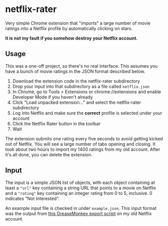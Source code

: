 netflix-rater
=============

Very simple Chrome extension that "imports" a large number of movie ratings into a Netflix profile by automatically clicking on stars.

**It is not my fault if you somehow destroy your Netflix account.**

Usage
-----

This was a one-off project, so there's no real interface. This assumes you have a bunch of movie ratings in the JSON format described below.

1. Download the extension code in the netflix-rater subdirectory
2. Drop your input into that subdirectory as a file called `netflix.json`
3. In Chrome, go to Tools > Extensions or chrome://extensions and enable Developer Mode if you haven't already
4. Click "Load unpacked extension..." and select the netflix-rater subdirectory
5. Log into Netflix and make sure the **correct** profile is selected under your account
6. Click the Netflix Rater button in the toolbar
7. Wait

The extension submits one rating every five seconds to avoid getting kicked out of Netflix. You will see a large number of tabs opening and closing. It took about two hours to import my 1400 ratings from my old account. After it's all done, you can delete the extension.

Input
-----

The input is a simple JSON list of objects, with each object containing at least a `"url"` key containing a string URL that points to a movie on Netflix and a `"rating"` key containing an integer rating from 0 to 5, inclusive. 0 indicates "Not Interested".

An example input file is checked in under `example.json`. This input format was the output from [this GreaseMonkey export script](http://userscripts.org/scripts/show/138133) on my old Netflix account.
